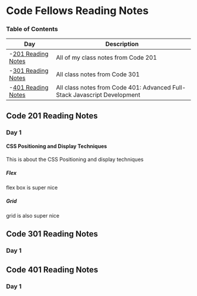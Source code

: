 # Code Fellows Reading Notes

### Table of Contents

| Day | Description |
|------|-----------|
| -[201 Reading Notes](#code-201-reading-notes) | All of my class notes from Code 201|
| -[301 Reading Notes](#code-301-reading-notes) | All class notes from Code 301 |
| -[401 Reading Notes](#code-401-reading-notes) | All class notes from Code 401: Advanced Full-Stack Javascript Development | 

## Code 201 Reading Notes
### Day 1
#### CSS Positioning and Display Techniques

This is about the CSS Positioning and display techniques

##### Flex
flex box is super nice
##### Grid
grid is also super nice

## Code 301 Reading Notes
### Day 1


## Code 401 Reading Notes
### Day 1
